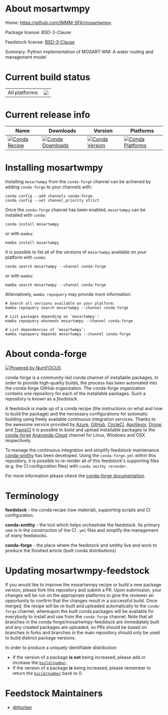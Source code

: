 About mosartwmpy
================

Home: https://github.com/IMMM-SFA/mosartwmpy

Package license: BSD-3-Clause

Feedstock license: [BSD-3-Clause](https://github.com/conda-forge/mosartwmpy-feedstock/blob/main/LICENSE.txt)

Summary: Python implementation of MOSART-WM: A water routing and management model

Current build status
====================


<table><tr><td>All platforms:</td>
    <td>
      <a href="https://dev.azure.com/conda-forge/feedstock-builds/_build/latest?definitionId=13023&branchName=main">
        <img src="https://dev.azure.com/conda-forge/feedstock-builds/_apis/build/status/mosartwmpy-feedstock?branchName=main">
      </a>
    </td>
  </tr>
</table>

Current release info
====================

| Name | Downloads | Version | Platforms |
| --- | --- | --- | --- |
| [![Conda Recipe](https://img.shields.io/badge/recipe-mosartwmpy-green.svg)](https://anaconda.org/conda-forge/mosartwmpy) | [![Conda Downloads](https://img.shields.io/conda/dn/conda-forge/mosartwmpy.svg)](https://anaconda.org/conda-forge/mosartwmpy) | [![Conda Version](https://img.shields.io/conda/vn/conda-forge/mosartwmpy.svg)](https://anaconda.org/conda-forge/mosartwmpy) | [![Conda Platforms](https://img.shields.io/conda/pn/conda-forge/mosartwmpy.svg)](https://anaconda.org/conda-forge/mosartwmpy) |

Installing mosartwmpy
=====================

Installing `mosartwmpy` from the `conda-forge` channel can be achieved by adding `conda-forge` to your channels with:

```
conda config --add channels conda-forge
conda config --set channel_priority strict
```

Once the `conda-forge` channel has been enabled, `mosartwmpy` can be installed with `conda`:

```
conda install mosartwmpy
```

or with `mamba`:

```
mamba install mosartwmpy
```

It is possible to list all of the versions of `mosartwmpy` available on your platform with `conda`:

```
conda search mosartwmpy --channel conda-forge
```

or with `mamba`:

```
mamba search mosartwmpy --channel conda-forge
```

Alternatively, `mamba repoquery` may provide more information:

```
# Search all versions available on your platform:
mamba repoquery search mosartwmpy --channel conda-forge

# List packages depending on `mosartwmpy`:
mamba repoquery whoneeds mosartwmpy --channel conda-forge

# List dependencies of `mosartwmpy`:
mamba repoquery depends mosartwmpy --channel conda-forge
```


About conda-forge
=================

[![Powered by
NumFOCUS](https://img.shields.io/badge/powered%20by-NumFOCUS-orange.svg?style=flat&colorA=E1523D&colorB=007D8A)](https://numfocus.org)

conda-forge is a community-led conda channel of installable packages.
In order to provide high-quality builds, the process has been automated into the
conda-forge GitHub organization. The conda-forge organization contains one repository
for each of the installable packages. Such a repository is known as a *feedstock*.

A feedstock is made up of a conda recipe (the instructions on what and how to build
the package) and the necessary configurations for automatic building using freely
available continuous integration services. Thanks to the awesome service provided by
[Azure](https://azure.microsoft.com/en-us/services/devops/), [GitHub](https://github.com/),
[CircleCI](https://circleci.com/), [AppVeyor](https://www.appveyor.com/),
[Drone](https://cloud.drone.io/welcome), and [TravisCI](https://travis-ci.com/)
it is possible to build and upload installable packages to the
[conda-forge](https://anaconda.org/conda-forge) [Anaconda-Cloud](https://anaconda.org/)
channel for Linux, Windows and OSX respectively.

To manage the continuous integration and simplify feedstock maintenance
[conda-smithy](https://github.com/conda-forge/conda-smithy) has been developed.
Using the ``conda-forge.yml`` within this repository, it is possible to re-render all of
this feedstock's supporting files (e.g. the CI configuration files) with ``conda smithy rerender``.

For more information please check the [conda-forge documentation](https://conda-forge.org/docs/).

Terminology
===========

**feedstock** - the conda recipe (raw material), supporting scripts and CI configuration.

**conda-smithy** - the tool which helps orchestrate the feedstock.
                   Its primary use is in the construction of the CI ``.yml`` files
                   and simplify the management of *many* feedstocks.

**conda-forge** - the place where the feedstock and smithy live and work to
                  produce the finished article (built conda distributions)


Updating mosartwmpy-feedstock
=============================

If you would like to improve the mosartwmpy recipe or build a new
package version, please fork this repository and submit a PR. Upon submission,
your changes will be run on the appropriate platforms to give the reviewer an
opportunity to confirm that the changes result in a successful build. Once
merged, the recipe will be re-built and uploaded automatically to the
`conda-forge` channel, whereupon the built conda packages will be available for
everybody to install and use from the `conda-forge` channel.
Note that all branches in the conda-forge/mosartwmpy-feedstock are
immediately built and any created packages are uploaded, so PRs should be based
on branches in forks and branches in the main repository should only be used to
build distinct package versions.

In order to produce a uniquely identifiable distribution:
 * If the version of a package **is not** being increased, please add or increase
   the [``build/number``](https://docs.conda.io/projects/conda-build/en/latest/resources/define-metadata.html#build-number-and-string).
 * If the version of a package **is** being increased, please remember to return
   the [``build/number``](https://docs.conda.io/projects/conda-build/en/latest/resources/define-metadata.html#build-number-and-string)
   back to 0.

Feedstock Maintainers
=====================

* [@thurber](https://github.com/thurber/)


